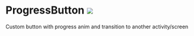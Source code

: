 # ProgressButton  [![](https://jitpack.io/v/muramrr/ProgressButton.svg)](https://jitpack.io/#muramrr/ProgressButton)

Custom button with progress anim and transition to another activity/screen
